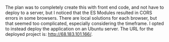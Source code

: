 The plan was to completely create this with front end code, and not have to deploy to a server, but I noticed that the ES Modules resulted in CORS errors in some browsers. There are local solutions for each browser, but that seemed too complicated, especially considering the timeframe. I opted to instead deploy the application on an Ubuntu server. The URL for the deployed project is: http://68.183.101.166/. 
